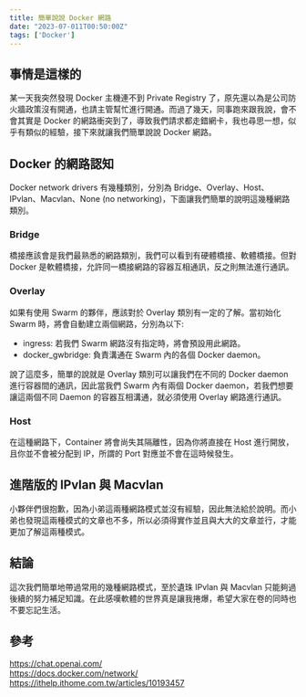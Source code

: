 ```yaml
---
title: 簡單說說 Docker 網路
date: "2023-07-011T00:50:00Z"
tags: ['Docker']
---
```


## 事情是這樣的
某一天我突然發現 Docker 主機連不到 Private Registry 了，原先還以為是公司防火牆政策沒有開通，也請主管幫忙進行開通。而過了幾天，同事跑來跟我說，會不會其實是 Docker 的網路衝突到了，導致我們請求都走錯網卡，我也尋思一想，似乎有類似的經驗，接下來就讓我們簡單說說 Docker 網路。

## Docker 的網路認知
Docker network drivers 有幾種類別，分別為 Bridge、Overlay、Host、IPvlan、Macvlan、None (no networking)，下面讓我們簡單的說明這幾種網路類別。

### Bridge
橋接應該會是我們最熟悉的網路類別，我們可以看到有硬體橋接、軟體橋接。但對 Docker 是軟體橋接，允許同一橋接網路的容器互相通訊，反之則無法進行通訊。

### Overlay
如果有使用 Swarm 的夥伴，應該對於 Overlay 類別有一定的了解。當初始化 Swarm 時，將會自動建立兩個網路，分別為以下:

* ingress: 若我們 Swarm 網路沒有指定時，將會預設用此網路。
* docker_gwbridge: 負責溝通在 Swarm 內的各個 Docker daemon。

說了這麼多，簡單的說就是 Overlay 類別可以讓我們在不同的 Docker daemon 進行容器間的通訊，因此當我們 Swarm 內有兩個 Docker daemon，若我們想要讓這兩個不同 Daemon 的容器互相溝通，就必須使用 Overlay 網路進行通訊。

### Host
在這種網路下，Container 將會尚失其隔離性，因為你將直接在 Host 進行開放，且你並不會被分配到 IP，所謂的 Port 對應並不會在這時候發生。

## 進階版的 IPvlan 與 Macvlan
小夥伴們很抱歉，因為小弟這兩種網路模式並沒有經驗，因此無法給於說明。而小弟也發現這兩種模式的文章也不多，所以必須得實作並且與大大的文章並行，才能更加了解這兩種模式。

## 結論
這次我們簡單地帶過常用的幾種網路模式，至於遺珠 IPvlan 與 Macvlan 只能夠過後續的努力補足知識。在此感嘆軟體的世界真是讓我捲爆，希望大家在卷的同時也不要忘記生活。

## 參考
https://chat.openai.com/</br>
https://docs.docker.com/network/</br>
https://ithelp.ithome.com.tw/articles/10193457
